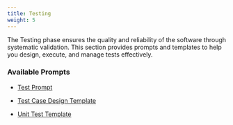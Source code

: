 ```yaml
---
title: Testing
weight: 5
---
```


The Testing phase ensures the quality and reliability of the software through systematic validation. This section provides prompts and templates to help you design, execute, and manage tests effectively.


### Available Prompts

- [Test Prompt](test_prompt_68cbd13fb3127c113adca1ce_20250918_150039/)

- [Test Case Design Template](test_case_design_template_68b968c7a7090f3d152e5aaf_20250911_145737/)
- [Unit Test Template](unit_test_template_68bf0ad5226242c9a1070426_20250911_145737/)

